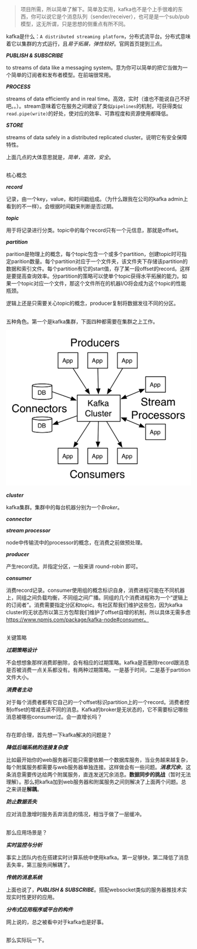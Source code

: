 > 项目所需，所以简单了解下。简单及实用，kafka也不是个上手很难的东西，你可以说它是个消息队列（sender/receiver），也可是是一个sub/pub模型，这无所谓，只是思想的侧重点有所不同。

kafka是什么：`A distributed streaming platform`，分布式流平台。分布式意味着它以集群的方式运行，且*易于拓展，弹性较好*。官网首页提到三点。

***PUBLISH & SUBSCRIBE***

to streams of data like a messaging system。意为你可以简单的把它当做为一个简单的订阅者和发布者模型。在前端很常用。

***PROCESS***

streams of data efficiently and in real time。高效，实时（谁也不能说自己不好吧。。）。stream意味着它在服务之间建设了类似`pipelines`的机制，可获得类似`read.pipe(write)`的好处，使对应的效率、可靠程度和资源使用都降低。

***STORE***

streams of data safely in a distributed replicated cluster。说明它有安全保障特性。

上面几点的大体意思就是，*简单，高效，安全*。


##

核心概念

***record***

记录，由一个key，value，和时间戳组成。（为什么跟我在公司的kafka admin上看到的不一样）。会根据时间戳来判断是否过期。

***topic***

用于将记录进行分类。topic中的每个record只有一个元信息，那就是offset。

***partition***

parition是物理上的概念，每个topic包含一个或多个partition，创建topic时可指定parition数量。每个partition对应于一个文件夹，该文件夹下存储该partition的数据和索引文件。每个partition有它的start值，存了某一段offset的record。这样是要提高查询效率。分partition的策略可以使单个topic获得水平拓展的能力。如果一个topic对应一个文件，那这个文件所在的机器I/O将会成为这个topic的性能瓶颈。

逻辑上还是只需要关心topic的概念，producer复制将数据发往不同的分区。

##

五种角色。第一个是kafka集群，下面四种都需要在集群之上工作。

![](/images/1492846976xr.png)

***cluster***

kafka集群。集群中的每台机器分别为一个*Broker*。

***connector***

***stream processor***

node中传输流中的processor的概念，在消费之前做预处理。

***producer***

产生record流。并指定分区，一般来讲 round-robin 即可。

***consumer***

消费record记录。consumer使用组的概念标识自身，消费进程可能在不同机器上，同组之间负载均衡，不同组之间广播。同组的几个消费进程称为一个“逻辑上的订阅者”。消费需要指定分区和topic。有社区帮我们维护这些包，因为kafka cluster的无状态所以第三方包帮我们维护了offset自增的机制，所以具体无需多虑 https://www.npmjs.com/package/kafka-node#consumer。

##

关键策略

***过期策略设计***

不会想想象那样消费即删除，会有相应的过期策略。kafka是否删除record跟消息是否被消费一点关系都没有。有两种过期策略。一是基于时间，二是基于partition文件大小。

***消费者主动***

对于每个消费者都有它自己的一个offset标识partition上的一个record。消费者控制offset的增减去读不同的消息。Kafka的broker是无状态的，它不需要标记哪些消息被哪些consumer过。会一直增长吗？

##

存在即合理，首先想一下kafka解决的问题是？

***降低后端系统的连接复杂度***

比如最开始你的web服务器可能只需要依赖一个数据库服务，当业务越来越复杂，每个附属服务都需要与web服务器单独连接。这样做会有一些问题。***消息冗余***，这条消息需要传达给两个附属服务，直连发送冗余消息。**数据同步的挑战**（暂时无法理解）。那么把kafka加到web服务器和附属服务之间则解决了上面两个问题。总之来讲是**解耦**。

***防止数据丢失***

应对消息激增时服务丢弃消息的情况，相当于做了一层缓冲。

##

那么应用场景是？

***实时监控与分析***

事实上团队内也在搭建实时计算系统中使用kafka。第一足够快，第二降低了消息丢失率，第三服务间解耦了。

***传统的消息系统***

上面也说了，***PUBLISH & SUBSCRIBE***。搭配websocket类似的服务器推技术实现实时性更好的应用。

***分布式应用程序或平台的构件***

网上说的，总之被看中对于kafka也是好事。

## 

那么实际玩一下。



